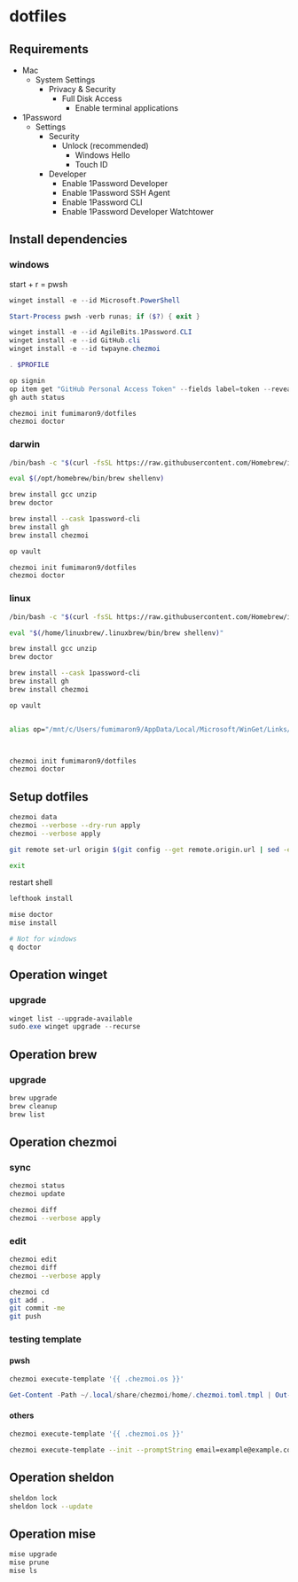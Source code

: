 # dotfiles

## Requirements

* Mac
    * System Settings
        * Privacy & Security
            * Full Disk Access
                * Enable terminal applications
* 1Password
    * Settings
        * Security
            * Unlock (recommended)
                * Windows Hello
                * Touch ID
        * Developer
            * Enable 1Password Developer
            * Enable 1Password SSH Agent
            * Enable 1Password CLI
            * Enable 1Password Developer Watchtower

## Install dependencies

### windows

start + r = pwsh

```powershell
winget install -e --id Microsoft.PowerShell

Start-Process pwsh -verb runas; if ($?) { exit }

winget install -e --id AgileBits.1Password.CLI
winget install -e --id GitHub.cli
winget install -e --id twpayne.chezmoi

. $PROFILE

op signin
op item get "GitHub Personal Access Token" --fields label=token --reveal | Out-String | gh auth login --hostname GitHub.com --git-protocol HTTPS --with-token
gh auth status

chezmoi init fumimaron9/dotfiles
chezmoi doctor
```

### darwin

```bash
/bin/bash -c "$(curl -fsSL https://raw.githubusercontent.com/Homebrew/install/HEAD/install.sh)"

eval $(/opt/homebrew/bin/brew shellenv)

brew install gcc unzip
brew doctor

brew install --cask 1password-cli
brew install gh
brew install chezmoi

op vault

chezmoi init fumimaron9/dotfiles
chezmoi doctor
```

### linux

```bash
/bin/bash -c "$(curl -fsSL https://raw.githubusercontent.com/Homebrew/install/HEAD/install.sh)"

eval "$(/home/linuxbrew/.linuxbrew/bin/brew shellenv)"

brew install gcc unzip
brew doctor

brew install --cask 1password-cli
brew install gh
brew install chezmoi

op vault


alias op="/mnt/c/Users/fumimaron9/AppData/Local/Microsoft/WinGet/Links/op.exe"



chezmoi init fumimaron9/dotfiles
chezmoi doctor
```

## Setup dotfiles

```bash
chezmoi data
chezmoi --verbose --dry-run apply
chezmoi --verbose apply

git remote set-url origin $(git config --get remote.origin.url | sed -e "s/https:\/\/github\.com\//git@github.com:/g")

exit
```

restart shell

```bash
lefthook install

mise doctor
mise install

# Not for windows
q doctor
```

## Operation winget

### upgrade

```powershell
winget list --upgrade-available
sudo.exe winget upgrade --recurse
```

## Operation brew

### upgrade

```bash
brew upgrade
brew cleanup
brew list
```

## Operation chezmoi

### sync

```bash
chezmoi status
chezmoi update

chezmoi diff
chezmoi --verbose apply
```

### edit

```bash
chezmoi edit
chezmoi diff
chezmoi --verbose apply

chezmoi cd
git add .
git commit -me
git push
```

### testing template

#### pwsh

```powershell
chezmoi execute-template '{{ .chezmoi.os }}'

Get-Content -Path ~/.local/share/chezmoi/home/.chezmoi.toml.tmpl | Out-String | chezmoi execute-template --init --promptString email=example@example.com
```

#### others

```bash
chezmoi execute-template '{{ .chezmoi.os }}'

chezmoi execute-template --init --promptString email=example@example.com < ~/.local/share/chezmoi/home/.chezmoi.toml.tmpl
```

## Operation sheldon

```bash
sheldon lock
sheldon lock --update
```

## Operation mise

```bash
mise upgrade
mise prune
mise ls
```
